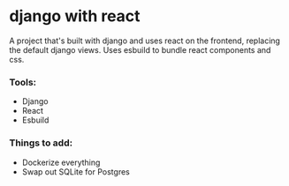 # django with react

A project that's built with django and uses react on the frontend, replacing the default django views. Uses esbuild to bundle react components and css. 

### Tools:
- Django
- React
- Esbuild

### Things to add:
- Dockerize everything
- Swap out SQLite for Postgres